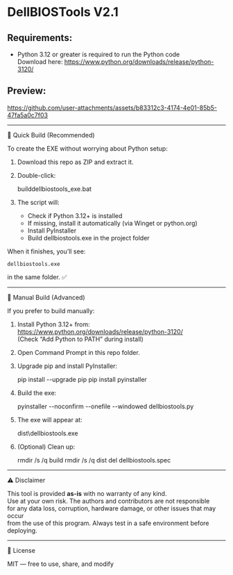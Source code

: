 
# DellBIOSTools V2.1

Requirements:
-------------
- Python 3.12 or greater is required to run the Python code  
  Download here: https://www.python.org/downloads/release/python-3120/

Preview:
--------
https://github.com/user-attachments/assets/b83312c3-4174-4e01-85b5-47fa5a0c7f03

------------------------------------------------------------
🚀 Quick Build (Recommended)

To create the EXE without worrying about Python setup:

1. Download this repo as ZIP and extract it.
2. Double-click:

    builddellbiostools_exe.bat

3. The script will:
   - Check if Python 3.12+ is installed
   - If missing, install it automatically (via Winget or python.org)
   - Install PyInstaller
   - Build dellbiostools.exe in the project folder

When it finishes, you’ll see:

    dellbiostools.exe

in the same folder. ✅

------------------------------------------------------------
🔧 Manual Build (Advanced)

If you prefer to build manually:

1. Install Python 3.12+ from:  
   https://www.python.org/downloads/release/python-3120/  
   (Check “Add Python to PATH” during install)

2. Open Command Prompt in this repo folder.

3. Upgrade pip and install PyInstaller:

   pip install --upgrade pip
   pip install pyinstaller

4. Build the exe:

   pyinstaller --noconfirm --onefile --windowed dellbiostools.py

5. The exe will appear at:

   dist\dellbiostools.exe

6. (Optional) Clean up:

   rmdir /s /q build
   rmdir /s /q dist
   del dellbiostools.spec

------------------------------------------------------------
⚠️ Disclaimer

This tool is provided **as-is** with no warranty of any kind.  
Use at your own risk. The authors and contributors are not responsible  
for any data loss, corruption, hardware damage, or other issues that may occur  
from the use of this program. Always test in a safe environment before deploying.

------------------------------------------------------------
📜 License

MIT — free to use, share, and modify
